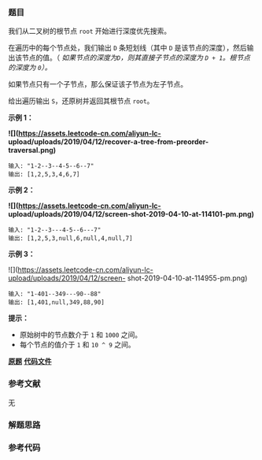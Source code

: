 ### 题目
我们从二叉树的根节点 `root` 开始进行深度优先搜索。

在遍历中的每个节点处，我们输出 `D` 条短划线（其中 `D` 是该节点的深度），然后输出该节点的值。（ _如果节点的深度为`D`，则其直接子节点的深度为
`D + 1`。根节点的深度为 `0`）。_

如果节点只有一个子节点，那么保证该子节点为左子节点。

给出遍历输出 `S`，还原树并返回其根节点 `root`。



**示例 1：**

**![](https://assets.leetcode-cn.com/aliyun-lc-
upload/uploads/2019/04/12/recover-a-tree-from-preorder-traversal.png)**

    
    
    输入: "1-2--3--4-5--6--7"
    输出: [1,2,5,3,4,6,7]
    

**示例 2：**

**![](https://assets.leetcode-cn.com/aliyun-lc-
upload/uploads/2019/04/12/screen-shot-2019-04-10-at-114101-pm.png)**

    
    
    输入: "1-2--3---4-5--6---7"
    输出: [1,2,5,3,null,6,null,4,null,7]
    

**示例 3：**

![](https://assets.leetcode-cn.com/aliyun-lc-upload/uploads/2019/04/12/screen-
shot-2019-04-10-at-114955-pm.png)

    
    
    输入: "1-401--349---90--88"
    输出: [1,401,null,349,88,90]
    



**提示：**

  * 原始树中的节点数介于 `1` 和 `1000` 之间。
  * 每个节点的值介于 `1` 和 `10 ^ 9` 之间。

 **[原题](https://leetcode-cn.com/problems/recover-a-tree-from-preorder-traversal/)**    **[代码文件]()**


### 参考文献
无

### 解题思路




### 参考代码

```go


```




